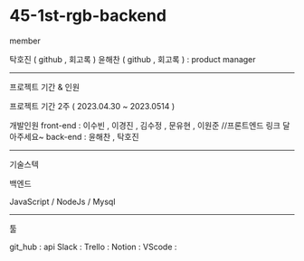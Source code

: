 # 45-1st-rgb-backend

member


탁호진 ( github , 회고록 ) 
윤해찬 ( github , 회고록 ) : product manager

----------------------------------

프로젝트 기간 & 인원

프로젝트 기간 2주 ( 2023.04.30 ~ 2023.0514 )

개발인원 
front-end : 이수빈 , 이경진 , 김수정 , 문유현 , 이원준 //프론트엔드 링크 달아주세요~
back-end : 윤해찬 , 탁호진 

------------------------------------
기술스텍 

백엔드

JavaScript / NodeJs / Mysql 

---------------------------------------

툴

git_hub : api
Slack :
Trello :
Notion :
VScode :





